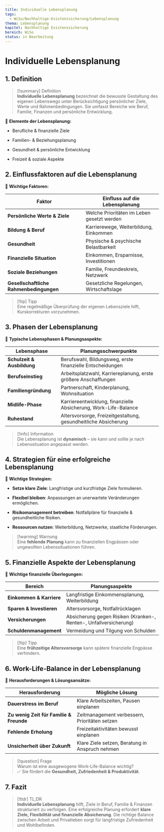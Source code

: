 ```yaml
---
title: Individuelle Lebensplanung
tags:
  - WiSo/Nachhaltige-Existenzsicherung/Lebensplanung
thema: Lebensplanung
kapitel: Nachhaltige Existenzsicherung
bereich: WiSo
status: in Bearbeitung
---
```


# Individuelle Lebensplanung

## 1. Definition

> [!summary] Definition  
> **Individuelle Lebensplanung** bezeichnet die bewusste Gestaltung des eigenen Lebenswegs unter Berücksichtigung persönlicher Ziele, Werte und Rahmenbedingungen. Sie umfasst Bereiche wie Beruf, Familie, Finanzen und persönliche Entwicklung.

📌 **Elemente der Lebensplanung:**

- Berufliche & finanzielle Ziele
    
- Familien- & Beziehungsplanung
    
- Gesundheit & persönliche Entwicklung
    
- Freizeit & soziale Aspekte
    

## 2. Einflussfaktoren auf die Lebensplanung

📌 **Wichtige Faktoren:**

|**Faktor**|**Einfluss auf die Lebensplanung**|
|---|---|
|**Persönliche Werte & Ziele**|Welche Prioritäten im Leben gesetzt werden|
|**Bildung & Beruf**|Karrierewege, Weiterbildung, Einkommen|
|**Gesundheit**|Physische & psychische Belastbarkeit|
|**Finanzielle Situation**|Einkommen, Ersparnisse, Investitionen|
|**Soziale Beziehungen**|Familie, Freundeskreis, Netzwerk|
|**Gesellschaftliche Rahmenbedingungen**|Gesetzliche Regelungen, Wirtschaftslage|

> [!tip] Tipp  
> Eine regelmäßige Überprüfung der eigenen Lebensziele hilft, Kurskorrekturen vorzunehmen.

## 3. Phasen der Lebensplanung

📌 **Typische Lebensphasen & Planungsaspekte:**

|**Lebensphase**|**Planungsschwerpunkte**|
|---|---|
|**Schulzeit & Ausbildung**|Berufswahl, Bildungsweg, erste finanzielle Entscheidungen|
|**Berufseinstieg**|Arbeitsplatzwahl, Karriereplanung, erste größere Anschaffungen|
|**Familiengründung**|Partnerschaft, Kinderplanung, Wohnsituation|
|**Midlife-Phase**|Karriereentwicklung, finanzielle Absicherung, Work-Life-Balance|
|**Ruhestand**|Altersvorsorge, Freizeitgestaltung, gesundheitliche Absicherung|

> [!info] Information  
> Die Lebensplanung ist **dynamisch** – sie kann und sollte je nach Lebenssituation angepasst werden.

## 4. Strategien für eine erfolgreiche Lebensplanung

📌 **Wichtige Strategien:**

- **Setze klare Ziele**: Langfristige und kurzfristige Ziele formulieren.
    
- **Flexibel bleiben**: Anpassungen an unerwartete Veränderungen ermöglichen.
    
- **Risikomanagement betreiben**: Notfallpläne für finanzielle & gesundheitliche Risiken.
    
- **Ressourcen nutzen**: Weiterbildung, Netzwerke, staatliche Förderungen.
    

> [!warning] Warnung  
> Eine **fehlende Planung** kann zu finanziellen Engpässen oder ungewollten Lebenssituationen führen.

## 5. Finanzielle Aspekte der Lebensplanung

📌 **Wichtige finanzielle Überlegungen:**

|**Bereich**|**Planungsaspekte**|
|---|---|
|**Einkommen & Karriere**|Langfristige Einkommensplanung, Weiterbildung|
|**Sparen & Investieren**|Altersvorsorge, Notfallrücklagen|
|**Versicherungen**|Absicherung gegen Risiken (Kranken-, Renten-, Unfallversicherung)|
|**Schuldenmanagement**|Vermeidung und Tilgung von Schulden|

> [!tip] Tipp  
> Eine **frühzeitige Altersvorsorge** kann spätere finanzielle Engpässe verhindern.

## 6. Work-Life-Balance in der Lebensplanung

📌 **Herausforderungen & Lösungsansätze:**

|**Herausforderung**|**Mögliche Lösung**|
|---|---|
|**Dauerstress im Beruf**|Klare Arbeitszeiten, Pausen einplanen|
|**Zu wenig Zeit für Familie & Freunde**|Zeitmanagement verbessern, Prioritäten setzen|
|**Fehlende Erholung**|Freizeitaktivitäten bewusst einplanen|
|**Unsicherheit über Zukunft**|Klare Ziele setzen, Beratung in Anspruch nehmen|

> [!question] Frage  
> Warum ist eine ausgewogene Work-Life-Balance wichtig?  
> ✅ Sie fördert die **Gesundheit, Zufriedenheit & Produktivität**.

## 7. Fazit

> [!tldr] TL;DR  
> **Individuelle Lebensplanung** hilft, Ziele in Beruf, Familie & Finanzen strukturiert zu verfolgen. Eine erfolgreiche Planung erfordert **klare Ziele, Flexibilität und finanzielle Absicherung**. Die richtige Balance zwischen Arbeit und Privatleben sorgt für langfristige Zufriedenheit und Wohlbefinden.
